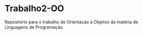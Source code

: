 # Trabalho2-OO
Repositório para o trabalho de Orientação a Objetos da matéria de Linguagens de Programação.
